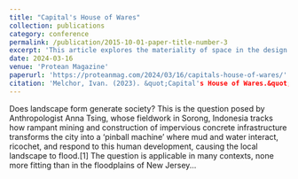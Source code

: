```yaml
---
title: "Capital's House of Wares"
collection: publications
category: conference
permalink: /publication/2015-10-01-paper-title-number-3
excerpt: 'This article explores the materiality of space in the design of housing in the United States and uses data analysis to shed light on how basement construction and low-density housing is exacerbating the effects of flooding.'
date: 2024-03-16
venue: 'Protean Magazine'
paperurl: 'https://proteanmag.com/2024/03/16/capitals-house-of-wares/'
citation: 'Melchor, Ivan. (2023). &quot;Capital's House of Wares.&quot; <i>Protean Magazine 1</i>..'
---
```


Does landscape form generate society? This is the question posed by Anthropologist Anna Tsing, whose fieldwork in Sorong, Indonesia tracks how rampant mining and construction of impervious concrete infrastructure transforms the city into a ‘pinball machine’ where mud and water interact, ricochet, and respond to this human development, causing the local landscape to flood.[1] The question is applicable in many contexts, none more fitting than in the floodplains of New Jersey...
